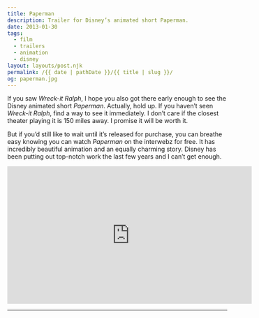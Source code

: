 ```yaml
---
title: Paperman
description: Trailer for Disney’s animated short Paperman.
date: 2013-01-30
tags: 
  - film
  - trailers
  - animation
  - disney
layout: layouts/post.njk
permalink: /{{ date | pathDate }}/{{ title | slug }}/
og: paperman.jpg
---
```


If you saw _Wreck-it Ralph_, I hope you also got there early enough to see the Disney animated short _Paperman_. Actually, hold up. If you haven’t seen _Wreck-it Ralph_, find a way to see it immediately. I don’t care if the closest theater playing it is 150 miles away. I promise it will be worth it.

But if you’d still like to wait until it’s released for purchase, you can breathe easy knowing you can watch _Paperman_ on the interwebz for free. It has incredibly beautiful animation and an equally charming story. Disney has been putting out top-notch work the last few years and I can’t get enough.

<iframe class="youtube-video" width="560" height="315" src="https://www.youtube.com/embed/mM6cLnscmO8" title="YouTube video player" frameborder="0" allow="accelerometer; autoplay; clipboard-write; encrypted-media; gyroscope; picture-in-picture; web-share" allowfullscreen></iframe>

---
